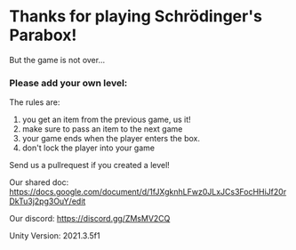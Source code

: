 # Thanks for playing Schrödinger's Parabox!

But the game is not over...


### Please add your own level:

The rules are:
1) you get an item from the previous game, us it!
2) make sure to pass an item to the next game
3) your game ends when the player enters the box.
4) don't lock the player into your game

Send us a pullrequest if you created a level!


Our shared doc:
https://docs.google.com/document/d/1fJXgknhLFwz0JLxJCs3FocHHiJf20rDkTu3j2pg3OuY/edit

Our discord:
https://discord.gg/ZMsMV2CQ

Unity Version: 2021.3.5f1
